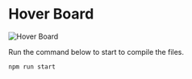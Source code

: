 # Hover Board

![Hover Board](https://res.cloudinary.com/coffmanjrp-dev/image/upload/v1643414098/coffmanjrp.io/hoverboard_e19b514436.png)

Run the command below to start to compile the files.

```
npm run start
```
